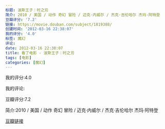 ```yaml
---
标题: 波斯王子：时之刃
简介: 2010 / 美国 / 动作 奇幻 冒险 / 迈克·内威尔 / 杰克·吉伦哈尔 杰玛·阿特登
豆瓣评分: '7.2'
链接: https://movie.douban.com/subject/1819388/
创建时间: '2012-03-16 22:38:07'
我的评分: '4.0'
标签: 魔幻
评论:
date: 2012-03-16 22:38:07
title: 看了电影 - 波斯王子：时之刃
tags: [电影]
categories: [魔幻]
---
```


我的评分:4.0

我的评论:

豆瓣评分:7.2

简介:2010 / 美国 / 动作 奇幻 冒险 / 迈克·内威尔 / 杰克·吉伦哈尔 杰玛·阿特登

[豆瓣链接](https://movie.douban.com/subject/1819388/)

